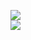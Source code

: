 [![](https://img.shields.io/badge/Made%20With-Github%20Spray-lightgrey.svg?style=for-the-badge&logo=github)](https://github.com/Annihil/github-spray#18531)  
[![](https://i.imgur.com/2DrTn0Z.gif)](https://github.com/Annihil/github-spray)